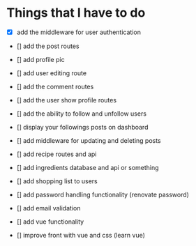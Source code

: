 # Things that I have to do
- [x] add the middleware for user authentication
- [] add the post routes
- [] add profile pic
- [] add user editing route
- [] add the comment routes
- [] add the user show profile routes
- [] add the ability to follow and unfollow users
- [] display your followings posts on dashboard
- [] add middleware for updating and deleting posts
- [] add recipe routes and api
- [] add ingredients database and api or something
- [] add shopping list to users
- [] add password handling functionality (renovate password)
- [] add email validation

- [] add vue functionality
- [] improve front with vue and css (learn vue)